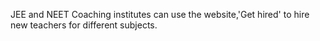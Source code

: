 JEE and NEET Coaching institutes can use the website,'Get hired' to hire new teachers for different subjects.
